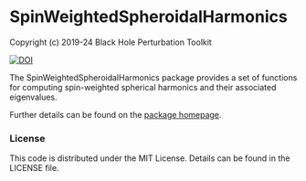 # SpinWeightedSpheroidalHarmonics

Copyright (c) 2019-24 Black Hole Perturbation Toolkit

[![DOI](https://zenodo.org/badge/DOI/10.5281/zenodo.8090680.svg)](https://doi.org/10.5281/zenodo.8090680)

The SpinWeightedSpheroidalHarmonics package provides a set of functions for
computing spin-weighted spherical harmonics and their associated eigenvalues.

Further details can be found on the [package homepage](https://bhptoolkit.org/SpinWeightedSpheroidalHarmonics).

### License

This code is distributed under the MIT License. Details can
be found in the LICENSE file.
